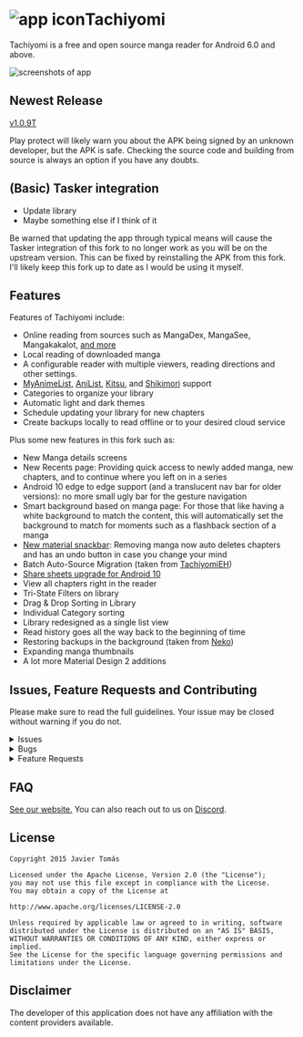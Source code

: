 # ![app icon](./.github/readme-images/app-icon.png)Tachiyomi
Tachiyomi is a free and open source manga reader for Android 6.0 and above.

![screenshots of app](./.github/readme-images/screens.png)

## Newest Release
[v1.0.9T](https://github.com/KaranveerB/tachiyomiJ2K/releases)

Play protect will likely warn you about the APK being signed by an unknown developer, but the APK is safe.
Checking the source code and building from source is always an option if you have any doubts.

## (Basic) Tasker integration
* Update library
* Maybe something else if I think of it

Be warned that updating the app through typical means will cause the Tasker integration of this fork to no longer
work as you will be on the upstream version. This can be fixed by reinstalling the APK from this fork. I'll likely
keep this fork up to date as I would be using it myself.

## Features

Features of Tachiyomi include:
* Online reading from sources such as MangaDex, MangaSee, Mangakakalot, [and more](https://github.com/inorichi/tachiyomi-extensions)
* Local reading of downloaded manga
* A configurable reader with multiple viewers, reading directions and other settings.
* [MyAnimeList](https://myanimelist.net/), [AniList](https://anilist.co/), [Kitsu](https://kitsu.io/explore/anime), and [Shikimori](https://shikimori.one) support
* Categories to organize your library
* Automatic light and dark themes
* Schedule updating your library for new chapters
* Create backups locally to read offline or to your desired cloud service

Plus some new features in this fork such as:
* New Manga details screens
* New Recents page: Providing quick access to newly added manga, new chapters, and to continue where you left on in a series
* Android 10 edge to edge support (and a translucent nav bar for older versions): no more small ugly bar for the gesture navigation
* Smart background based on manga page: For those that like having a white background to match the content, this will automatically set the background to match for moments such as a flashback section of a manga
* [New material snackbar](.github/readme-images/material%20snackbar.png): Removing manga now auto deletes chapters and has an undo button in case you change your mind
* Batch Auto-Source Migration (taken from [TachiyomiEH](https://github.com/NerdNumber9/TachiyomiEH))
* [Share sheets upgrade for Android 10](.github/readme-images/share%20menu.png)
* View all chapters right in the reader
* Tri-State Filters on library
* Drag & Drop Sorting in Library
* Individual Category sorting
* Library redesigned as a single list view
* Read history goes all the way back to the beginning of time
* Restoring backups in the background (taken from [Neko](https://github.com/CarlosEsco/Neko))
* Expanding manga thumbnails
* A lot more Material Design 2 additions

## Issues, Feature Requests and Contributing

Please make sure to read the full guidelines. Your issue may be closed without warning if you do not.

<details><summary>Issues</summary>

1. **Before reporting a new issue, take a look at the [FAQ](https://github.com/inorichi/tachiyomi/wiki/FAQ), the [changelog](https://github.com/inorichi/tachiyomi/releases) and the already opened [issues](https://github.com/inorichi/tachiyomi/issues).**
2. If you are unsure, ask here: [![Discord](https://img.shields.io/discord/349436576037732353.svg)](https://discord.gg/tachiyomi)

</details>

<details><summary>Bugs</summary>

* Include version (Setting > About > Version)
 * If not latest, try updating, it may have already been solved
 * Dev version is equal to the number of commits as seen in the main page
* Include steps to reproduce (if not obvious from description)
* Include screenshot (if needed)
* If it could be device-dependent, try reproducing on another device (if possible)
* For large logs use http://pastebin.com/ (or similar)
* Don't group unrelated requests into one issue

DO: https://github.com/inorichi/tachiyomi/issues/24 https://github.com/inorichi/tachiyomi/issues/71

DON'T: https://github.com/inorichi/tachiyomi/issues/75

</details>

<details><summary>Feature Requests</summary>

* Write a detailed issue, explaning what it should do or how. Avoid writing just "like X app does"
* Include screenshot (if needed)

Source requests should be created at https://github.com/inorichi/tachiyomi-extensions, they do not belong in this repository.
</details>

## FAQ

[See our website.](https://tachiyomi.org/)
You can also reach out to us on [Discord](https://discord.gg/tachiyomi).

## License

    Copyright 2015 Javier Tomás

    Licensed under the Apache License, Version 2.0 (the "License");
    you may not use this file except in compliance with the License.
    You may obtain a copy of the License at

    http://www.apache.org/licenses/LICENSE-2.0

    Unless required by applicable law or agreed to in writing, software
    distributed under the License is distributed on an "AS IS" BASIS,
    WITHOUT WARRANTIES OR CONDITIONS OF ANY KIND, either express or implied.
    See the License for the specific language governing permissions and
    limitations under the License.

## Disclaimer

The developer of this application does not have any affiliation with the content providers available.
